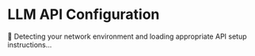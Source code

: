 # LLM API Configuration

<div id="loading-message">
<p>🔄 Detecting your network environment and loading appropriate API setup instructions...</p>
</div>

<div id="setup-content">
<!-- Content will be loaded here by JavaScript -->
</div>

<script>
(function() {
    'use strict';
    
    function detectNetwork() {
        const hostname = window.location.hostname;
        console.log('Detecting network for hostname:', hostname);
        
        // Check for corporate network indicators
        const corporatePatterns = [
            /^10\./,
            /^192\.168\./,
            /^172\.(1[6-9]|2[0-9]|3[01])\./,
            /bmw\.com$/,
            /bmwgroup\.com$/
        ];
        
        // Check hostname for corporate patterns
        for (const pattern of corporatePatterns) {
            if (pattern.test(hostname)) {
                console.log('Corporate network detected via hostname');
                return Promise.resolve(true);
            }
        }
        
        // GitHub Pages should always be public
        if (hostname.includes('github.io') || hostname.includes('fwornle')) {
            console.log('GitHub Pages detected - using public mode');
            return Promise.resolve(false);
        }
        
        // Localhost defaults to corporate for testing
        if (hostname === 'localhost' || hostname === '127.0.0.1') {
            console.log('Localhost detected - using corporate mode for testing');
            return Promise.resolve(true);
        }
        
        // Check if we can reach BMW internal service
        return checkInternalService();
    }
    
    function checkInternalService() {
        return new Promise((resolve) => {
            const img = new Image();
            img.onload = () => {
                console.log('BMW internal service reachable - corporate network');
                resolve(true);
            };
            img.onerror = () => {
                console.log('BMW internal service not reachable - public network');
                resolve(false);
            };
            img.src = 'http://10.21.202.14/favicon.ico?' + Date.now();
            
            // Timeout after 2 seconds
            setTimeout(() => {
                console.log('Service check timeout - assuming public network');
                resolve(false);
            }, 2000);
        });
    }
    
    async function loadContent() {
        try {
            const isCorporate = await detectNetwork();
            const targetFile = isCorporate ? 'llmapi-bmw/' : 'llmapi-public/';
            
            console.log('Redirecting to:', targetFile);
            
            // Hide loading message
            document.getElementById('loading-message').style.display = 'none';
            
            // Redirect to the appropriate page
            window.location.href = targetFile;
        } catch (error) {
            console.error('Network detection error:', error);
            // Default to public on error
            window.location.href = 'llmapi-public/';
        }
    }
    
    // Start detection when page loads
    if (document.readyState === 'loading') {
        document.addEventListener('DOMContentLoaded', loadContent);
    } else {
        loadContent();
    }
})();
</script>